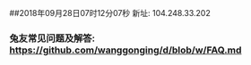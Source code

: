 ##2018年09月28日07时12分07秒 新址: 104.248.33.202
### 兔友常见问题及解答: https://github.com/wanggonging/d/blob/w/FAQ.md
